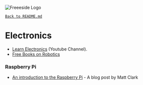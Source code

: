![Freeeside Logo](https://camo.githubusercontent.com/8824210474b9586405f0b11e210ea266599c9f83/68747470733a2f2f63646e2e7261776769742e636f6d2f467265657369646548756c6c2f4c6f676f732f6d61737465722f66726565736964655f7371756172655f706174682e737667 "Freeside Logo")

[`Back to README.md`](/README.md)

# Electronics

- [Learn Electronics](https://www.youtube.com/channel/UCSRTiJhBE5GsP-1fCbpFRWg) (Youtube Channel).
- [Free Books on Robotics](https://github.com/StevenShiChina/books)


### Raspberry Pi
- [An introduction to the Raspberry Pi](https://crimsontome.netlify.app/posts/raspi-intro/) - A blog post by Matt Clark
